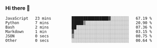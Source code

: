 ### Hi there 👋

<!--START_SECTION:waka-->

```text
JavaScript   23 mins         ████████████████▓░░░░░░░░   67.19 %
Python       7 mins          █████▒░░░░░░░░░░░░░░░░░░░   20.90 %
Bash         2 mins          ██░░░░░░░░░░░░░░░░░░░░░░░   07.36 %
Markdown     1 min           ▓░░░░░░░░░░░░░░░░░░░░░░░░   03.15 %
JSON         0 secs          ▒░░░░░░░░░░░░░░░░░░░░░░░░   00.75 %
Other        0 secs          ░░░░░░░░░░░░░░░░░░░░░░░░░   00.64 %
```

<!--END_SECTION:waka-->
<!--
**Boombag0607/Boombag0607** is a ✨ _special_ ✨ repository because its `README.md` (this file) appears on your GitHub profile.

Here are some ideas to get you started:

- 🔭 I’m currently working on ...
- 🌱 I’m currently learning ...
- 👯 I’m looking to collaborate on ...
- 🤔 I’m looking for help with ...
- 💬 Ask me about ...
- 📫 How to reach me: ...
- 😄 Pronouns: ...
- ⚡ Fun fact: ...
-->
